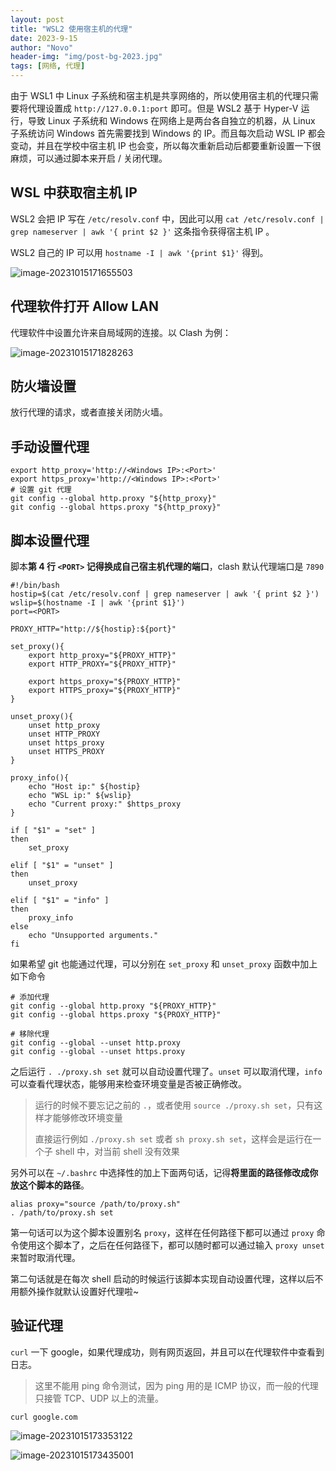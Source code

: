 ```yaml
---
layout: post
title: "WSL2 使用宿主机的代理"
date: 2023-9-15
author: "Novo"
header-img: "img/post-bg-2023.jpg"
tags: [网络, 代理]
---
```


由于 WSL1 中 Linux 子系统和宿主机是共享网络的，所以使用宿主机的代理只需要将代理设置成  `http://127.0.0.1:port` 即可。但是 WSL2 基于 Hyper-V 运行，导致 Linux 子系统和 Windows 在网络上是两台各自独立的机器，从 Linux 子系统访问 Windows 首先需要找到 Windows 的 IP。而且每次启动 WSL IP 都会变动，并且在学校中宿主机 IP 也会变，所以每次重新启动后都要重新设置一下很麻烦，可以通过脚本来开启 / 关闭代理。



## WSL 中获取宿主机 IP

WSL2 会把 IP 写在 `/etc/resolv.conf` 中，因此可以用 `cat /etc/resolv.conf | grep nameserver | awk '{ print $2 }'` 这条指令获得宿主机 IP 。

WSL2 自己的 IP 可以用 `hostname -I | awk '{print $1}'` 得到。

![image-20231015171655503](https://zwx-images-1305338888.cos.ap-guangzhou.myqcloud.com/img/2023/10/15image-20231015171655503.png)



## 代理软件打开 Allow LAN

代理软件中设置允许来自局域网的连接。以 Clash 为例：

![image-20231015171828263](https://zwx-images-1305338888.cos.ap-guangzhou.myqcloud.com/img/2023/10/15image-20231015171828263.png)



## 防火墙设置

放行代理的请求，或者直接关闭防火墙。



## 手动设置代理

```shell
export http_proxy='http://<Windows IP>:<Port>'
export https_proxy='http://<Windows IP>:<Port>'
# 设置 git 代理
git config --global http.proxy "${http_proxy}"
git config --global https.proxy "${http_proxy}"
```



## 脚本设置代理

脚本**第 4 行 `<PORT>` 记得换成自己宿主机代理的端口**，clash 默认代理端口是 `7890`

```shell
#!/bin/bash
hostip=$(cat /etc/resolv.conf | grep nameserver | awk '{ print $2 }')
wslip=$(hostname -I | awk '{print $1}')
port=<PORT>

PROXY_HTTP="http://${hostip}:${port}"

set_proxy(){
    export http_proxy="${PROXY_HTTP}"
    export HTTP_PROXY="${PROXY_HTTP}"

    export https_proxy="${PROXY_HTTP}"
    export HTTPS_proxy="${PROXY_HTTP}"
}

unset_proxy(){
    unset http_proxy
    unset HTTP_PROXY
    unset https_proxy
    unset HTTPS_PROXY
}

proxy_info(){
    echo "Host ip:" ${hostip}
    echo "WSL ip:" ${wslip}
    echo "Current proxy:" $https_proxy
}

if [ "$1" = "set" ]
then
    set_proxy

elif [ "$1" = "unset" ]
then
    unset_proxy

elif [ "$1" = "info" ]
then
    proxy_info
else
    echo "Unsupported arguments."
fi
```

如果希望 git 也能通过代理，可以分别在 `set_proxy` 和 `unset_proxy` 函数中加上如下命令

```
# 添加代理
git config --global http.proxy "${PROXY_HTTP}"
git config --global https.proxy "${PROXY_HTTP}"

# 移除代理
git config --global --unset http.proxy
git config --global --unset https.proxy
```

之后运行 `. ./proxy.sh set` 就可以自动设置代理了。`unset` 可以取消代理，`info` 可以查看代理状态，能够用来检查环境变量是否被正确修改。

> 运行的时候不要忘记之前的 `.`，或者使用 `source ./proxy.sh set`，只有这样才能够修改环境变量
>
>
> 直接运行例如 `./proxy.sh set` 或者 `sh proxy.sh set`，这样会是运行在一个子 shell 中，对当前 shell 没有效果

另外可以在 `~/.bashrc` 中选择性的加上下面两句话，记得**将里面的路径修改成你放这个脚本的路径**。

```shell
alias proxy="source /path/to/proxy.sh"
. /path/to/proxy.sh set
```

第一句话可以为这个脚本设置别名 `proxy`，这样在任何路径下都可以通过 `proxy` 命令使用这个脚本了，之后在任何路径下，都可以随时都可以通过输入 `proxy unset` 来暂时取消代理。

第二句话就是在每次 shell 启动的时候运行该脚本实现自动设置代理，这样以后不用额外操作就默认设置好代理啦~



## 验证代理

`curl` 一下 google，如果代理成功，则有网页返回，并且可以在代理软件中查看到日志。

> 这里不能用 ping 命令测试，因为 ping 用的是 ICMP 协议，而一般的代理只接管 TCP、UDP 以上的流量。

```
curl google.com
```

![image-20231015173353122](https://zwx-images-1305338888.cos.ap-guangzhou.myqcloud.com/img/2023/10/15image-20231015173353122.png)



![image-20231015173435001](https://zwx-images-1305338888.cos.ap-guangzhou.myqcloud.com/img/2023/10/15image-20231015173435001.png)
